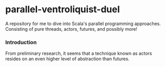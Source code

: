 # parallel-ventroliquist-duel
A repository for me to dive into Scala's parallel programming approaches.
Consisting of pure threads, actors, futures, and possibly more!


### Introduction
From preliminary research, it seems that a technique known as actors resides on an
even higher level of abstraction than futures. 


